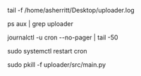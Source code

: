 tail -f /home/asherritt/Desktop/uploader.log

ps aux | grep uploader

journalctl -u cron --no-pager | tail -50

sudo systemctl restart cron

sudo pkill -f uploader/src/main.py
